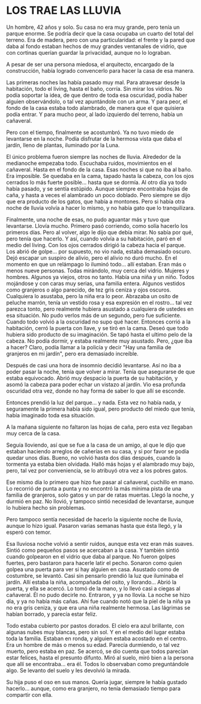 # LOS TRAE LAS LLUVIA

Un hombre, 42 años y solo. Su casa no era muy grande, pero tenía un
parque enorme. Se podría decir que la casa ocupaba un cuarto del total
del terreno. Era de madera, pero con una particularidad: el frente y la
pared que daba al fondo estaban hechos de muy grandes ventanales de
vidrio, que con cortinas querían guardar la privacidad, aunque no lo
lograban.

A pesar de ser una persona miedosa, el arquitecto, encargado de la
construcción, había logrado convencerlo para hacer la casa de esa
manera.

Las primeras noches las había pasado muy mal. Para atravesar desde la
habitación, todo el living, hasta el baño, corría. Sin mirar los
vidrios. No podía soportar la idea, de que dentro de toda esa
oscuridad, podía haber alguien observándolo, o tal vez apuntándole con
un arma. Y para peor, el fondo de la casa estaba todo alambrado, de
manera que el que quisiera podía entrar. Y para mucho peor, al lado
izquierdo del terreno, había un cañaveral.

Pero con el tiempo, finalmente se acostumbró. Ya no tuvo miedo de
levantarse en la noche. Podía disfrutar de la hermosa vista que daba el
jardín, lleno de plantas, iluminado por la Luna.

El único problema fueron siempre las noches de lluvia. Alrededor de la
medianoche empezaba todo. Escuchaba ruidos, movimientos en el
cañaveral. Hasta en el fondo de la casa. Esas noches si que no iba al
baño. Era imposible. Se quedaba en la cama, tapado hasta la cabeza, con
los ojos cerrados lo más fuerte posible... hasta que se dormía. Al otro
día ya todo había pasado, y se sentía estúpido. Aunque siempre
encontraba hojas de caña, y hasta a veces el alambrado un poco doblado.
Pero siempre se dijo que era producto de los gatos, que había a
montones. Pero si había otra noche de lluvia volvía a hacer lo mismo, y
no había gato que lo tranquilizara.

Finalmente, una noche de esas, no pudo aguantar más y tuvo que
levantarse. Llovía mucho. Primero pasó corriendo, como solía hacerlo
los primeros días. Pero al volver, algo le dijo que debía mirar. No
sabía por qué, pero tenía que hacerlo. Y así, cuando volvía a su
habitación, paró en el medio del living. Con los ojos cerrados dirigió
la cabeza hacia el parque. Los abrió de golpe... por supuesto, no vio
nada, estaba demasiado oscuro. Dejó escapar un suspiro de alivio, pero
el alivio no duró mucho. En el momento en que un relámpago lo iluminó
todo... allí estaban. Eran más o menos nueve personas. Todas mirándolo,
muy cerca del vidrio. Mujeres y hombres. Algunos ya viejos, otros no
tanto. Había una niña y un niño. Todos mojándose y con caras muy
serias, una familia entera. Algunos vestidos como granjeros o algo
parecido, de tez gris ceniza y ojos oscuros. Cualquiera lo asustaba,
pero la niña era lo peor. Abrazaba un osito de peluche marrón, tenía un
vestido rosa y esa expresión en el rostro... tal vez parezca tonto,
pero realmente hubiera asustado a cualquiera de ustedes en esa
situación. No pudo verlos más de un segundo, pero fue suficiente.
Cuando todo volvió a la oscuridad no supo qué hacer. Entonces corrió a
la habitación, cerró la puerta con llave, y se tiró en la cama. Deseó
que todo hubiera sido producto de su imaginación. Se tapó hasta el
ultimo pelo de la cabeza. No podía dormir, y estaba realmente muy
asustado. Pero, ¿que iba a hacer? Claro, podía llamar a la policía y
decir "Hay una familia de granjeros en mi jardín", pero era demasiado
increíble.

Después de casi una hora de insomnio decidió levantarse. Así no iba a
poder pasar la noche, tenía que volver a mirar. Tenía que asegurarse de
que estaba equivocado. Abrió muy despacio la puerta de su habitación, y
asomó la cabeza para poder echar un vistazo al jardín. Vio esa profunda
oscuridad otra vez, donde no hay forma de saber lo que allí se esconde.

Entonces prendió la luz del parque... y nada. Esta vez no había nada, y
seguramente la primera había sido igual, pero producto del miedo que
tenía, había imaginado toda esa situación.

A la mañana siguiente no faltaron las hojas de caña, pero esta vez
llegaban muy cerca de la casa.

Seguía lloviendo, así que se fue a la casa de un amigo, al que le dijo
que estaban haciendo arreglos de cañerías en su casa, y si por favor se
podía quedar unos días. Bueno, no volvió hasta dos días después, cuando
la tormenta ya estaba bien olvidada. Halló más hojas y el alambrado muy
bajo, pero, tal vez por conveniencia, se lo atribuyó otra vez a los
pobres gatos.

Ese mismo día lo primero que hizo fue pasar al cañaveral, cuchillo en
mano. Lo recorrió de punta a punta y no encontró la más mínima pista de
una familia de granjeros, solo gatos y un par de ratas muertas. Llegó
la noche, y durmió en paz. No llovió, y tampoco sintió necesidad de
levantarse, aunque lo hubiera hecho sin problemas.

Pero tampoco sentía necesidad de hacerlo la siguiente noche de lluvia,
aunque lo hizo igual. Pasaron varias semanas hasta que ésta llegó, y la
esperó con temor.

Esa lluviosa noche volvió a sentir ruidos, aunque esta vez eran más
suaves. Sintió como pequeños pasos se acercaban a la casa. Y también
sintió cuando golpearon en el vidrio que daba al parque. No fueron
golpes fuertes, pero bastaron para hacerle latir el pecho. Sonaron como
quien golpea una puerta para ver si hay alguien en casa. Asustado como
de costumbre, se levantó. Casi sin pensarlo prendió la luz que
iluminaba el jardín. Allí estaba la niña, acompañada del osito, y
llorando... Abrió la puerta, y ella se acercó. Lo tomó de la mano, y lo
llevó casi a ciegas al cañaveral. Él no pudo decirle no. Entraron, y ya
no llovía. La noche se hizo día, y ya no había más cañas. Ahí fue
cuando notó que la piel de la niña ya no era gris ceniza, y que era una
niña realmente hermosa. Las lágrimas se habían borrado, y parecía estar
feliz.

Todo estaba cubierto por pastos dorados. El cielo era azul brillante,
con algunas nubes muy blancas, pero sin sol. Y en el medio del lugar
estaba toda la familia. Estaban en ronda, y alguien estaba acostado en
el centro. Era un hombre de más o menos su edad. Parecía durmiendo, o
tal vez muerto, pero estaba en paz. Se acercó, se dio cuenta que todos
parecían estar felices, hasta el presunto difunto. Miró al suelo, miró
bien a la persona que allí se encontraba... era él. Todos lo observaban
como preguntándole algo. Se levanto del suelo y les devolvió la mirada.

Su hija puso el oso en sus manos. Quería jugar, siempre le había
gustado hacerlo... aunque, como era granjero, no tenía demasiado tiempo
para compartir con ella.